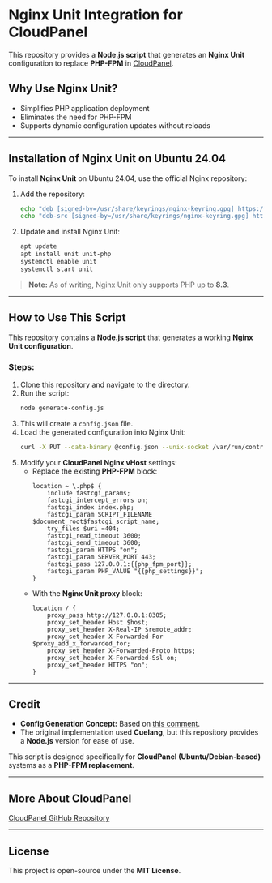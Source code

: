 # Nginx Unit Integration for CloudPanel

This repository provides a **Node.js script** that generates an **Nginx Unit** configuration to replace **PHP-FPM** in [CloudPanel](https://github.com/cloudpanel-io/cloudpanel-ce).

## Why Use Nginx Unit?
- Simplifies PHP application deployment
- Eliminates the need for PHP-FPM
- Supports dynamic configuration updates without reloads

---

## Installation of Nginx Unit on Ubuntu 24.04
To install **Nginx Unit** on Ubuntu 24.04, use the official Nginx repository:

1. Add the repository:
   ```sh
   echo "deb [signed-by=/usr/share/keyrings/nginx-keyring.gpg] https://packages.nginx.org/unit/ubuntu/ noble unit" | tee /etc/apt/sources.list.d/unit.list
   echo "deb-src [signed-by=/usr/share/keyrings/nginx-keyring.gpg] https://packages.nginx.org/unit/ubuntu/ noble unit" | tee -a /etc/apt/sources.list.d/unit.list
   ```
2. Update and install Nginx Unit:
   ```sh
   apt update
   apt install unit unit-php
   systemctl enable unit
   systemctl start unit
   ```

> **Note:** As of writing, Nginx Unit only supports PHP up to **8.3**.

---

## How to Use This Script
This repository contains a **Node.js script** that generates a working **Nginx Unit configuration**.

### Steps:
1. Clone this repository and navigate to the directory.
2. Run the script:
   ```sh
   node generate-config.js
   ```
3. This will create a `config.json` file.
4. Load the generated configuration into Nginx Unit:
   ```sh
   curl -X PUT --data-binary @config.json --unix-socket /var/run/control.unit.sock http://localhost/config
   ```
5. Modify your **CloudPanel Nginx vHost** settings:
    - Replace the existing **PHP-FPM** block:
      ```nginx
      location ~ \.php$ {
          include fastcgi_params;
          fastcgi_intercept_errors on;
          fastcgi_index index.php;
          fastcgi_param SCRIPT_FILENAME $document_root$fastcgi_script_name;
          try_files $uri =404;
          fastcgi_read_timeout 3600;
          fastcgi_send_timeout 3600;
          fastcgi_param HTTPS "on";
          fastcgi_param SERVER_PORT 443;
          fastcgi_pass 127.0.0.1:{{php_fpm_port}};
          fastcgi_param PHP_VALUE "{{php_settings}}";
      }
      ```
    - With the **Nginx Unit proxy** block:
      ```nginx
      location / {
          proxy_pass http://127.0.0.1:8305;
          proxy_set_header Host $host;
          proxy_set_header X-Real-IP $remote_addr;
          proxy_set_header X-Forwarded-For $proxy_add_x_forwarded_for;
          proxy_set_header X-Forwarded-Proto https;
          proxy_set_header X-Forwarded-Ssl on;
          proxy_set_header HTTPS "on";
      }
      ```

---

## Credit
- **Config Generation Concept:** Based on [this comment](https://github.com/nginx/unit/discussions/1478#discussioncomment-11761521).
- The original implementation used **Cuelang**, but this repository provides a **Node.js** version for ease of use.

This script is designed specifically for **CloudPanel (Ubuntu/Debian-based)** systems as a **PHP-FPM replacement**.

---

## More About CloudPanel
[CloudPanel GitHub Repository](https://github.com/cloudpanel-io/cloudpanel-ce)

---

## License
This project is open-source under the **MIT License**.

